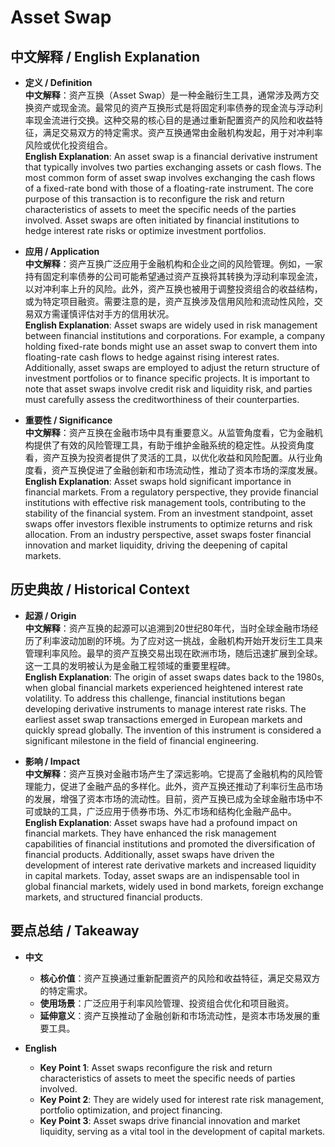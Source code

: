 # Asset Swap

## 中文解释 / English Explanation

* **定义 / Definition**  
  **中文解释**：资产互换（Asset Swap）是一种金融衍生工具，通常涉及两方交换资产或现金流。最常见的资产互换形式是将固定利率债券的现金流与浮动利率现金流进行交换。这种交易的核心目的是通过重新配置资产的风险和收益特征，满足交易双方的特定需求。资产互换通常由金融机构发起，用于对冲利率风险或优化投资组合。  
  **English Explanation**: An asset swap is a financial derivative instrument that typically involves two parties exchanging assets or cash flows. The most common form of asset swap involves exchanging the cash flows of a fixed-rate bond with those of a floating-rate instrument. The core purpose of this transaction is to reconfigure the risk and return characteristics of assets to meet the specific needs of the parties involved. Asset swaps are often initiated by financial institutions to hedge interest rate risks or optimize investment portfolios.

* **应用 / Application**  
  **中文解释**：资产互换广泛应用于金融机构和企业之间的风险管理。例如，一家持有固定利率债券的公司可能希望通过资产互换将其转换为浮动利率现金流，以对冲利率上升的风险。此外，资产互换也被用于调整投资组合的收益结构，或为特定项目融资。需要注意的是，资产互换涉及信用风险和流动性风险，交易双方需谨慎评估对手方的信用状况。  
  **English Explanation**: Asset swaps are widely used in risk management between financial institutions and corporations. For example, a company holding fixed-rate bonds might use an asset swap to convert them into floating-rate cash flows to hedge against rising interest rates. Additionally, asset swaps are employed to adjust the return structure of investment portfolios or to finance specific projects. It is important to note that asset swaps involve credit risk and liquidity risk, and parties must carefully assess the creditworthiness of their counterparties.

* **重要性 / Significance**  
  **中文解释**：资产互换在金融市场中具有重要意义。从监管角度看，它为金融机构提供了有效的风险管理工具，有助于维护金融系统的稳定性。从投资角度看，资产互换为投资者提供了灵活的工具，以优化收益和风险配置。从行业角度看，资产互换促进了金融创新和市场流动性，推动了资本市场的深度发展。  
  **English Explanation**: Asset swaps hold significant importance in financial markets. From a regulatory perspective, they provide financial institutions with effective risk management tools, contributing to the stability of the financial system. From an investment standpoint, asset swaps offer investors flexible instruments to optimize returns and risk allocation. From an industry perspective, asset swaps foster financial innovation and market liquidity, driving the deepening of capital markets.

## 历史典故 / Historical Context

* **起源 / Origin**  
  **中文解释**：资产互换的起源可以追溯到20世纪80年代，当时全球金融市场经历了利率波动加剧的环境。为了应对这一挑战，金融机构开始开发衍生工具来管理利率风险。最早的资产互换交易出现在欧洲市场，随后迅速扩展到全球。这一工具的发明被认为是金融工程领域的重要里程碑。  
  **English Explanation**: The origin of asset swaps dates back to the 1980s, when global financial markets experienced heightened interest rate volatility. To address this challenge, financial institutions began developing derivative instruments to manage interest rate risks. The earliest asset swap transactions emerged in European markets and quickly spread globally. The invention of this instrument is considered a significant milestone in the field of financial engineering.

* **影响 / Impact**  
  **中文解释**：资产互换对金融市场产生了深远影响。它提高了金融机构的风险管理能力，促进了金融产品的多样化。此外，资产互换还推动了利率衍生品市场的发展，增强了资本市场的流动性。目前，资产互换已成为全球金融市场中不可或缺的工具，广泛应用于债券市场、外汇市场和结构化金融产品中。  
  **English Explanation**: Asset swaps have had a profound impact on financial markets. They have enhanced the risk management capabilities of financial institutions and promoted the diversification of financial products. Additionally, asset swaps have driven the development of interest rate derivative markets and increased liquidity in capital markets. Today, asset swaps are an indispensable tool in global financial markets, widely used in bond markets, foreign exchange markets, and structured financial products.

## 要点总结 / Takeaway

* **中文**  
  - **核心价值**：资产互换通过重新配置资产的风险和收益特征，满足交易双方的特定需求。  
  - **使用场景**：广泛应用于利率风险管理、投资组合优化和项目融资。  
  - **延伸意义**：资产互换推动了金融创新和市场流动性，是资本市场发展的重要工具。  

* **English**  
  - **Key Point 1**: Asset swaps reconfigure the risk and return characteristics of assets to meet the specific needs of parties involved.  
  - **Key Point 2**: They are widely used for interest rate risk management, portfolio optimization, and project financing.  
  - **Key Point 3**: Asset swaps drive financial innovation and market liquidity, serving as a vital tool in the development of capital markets.